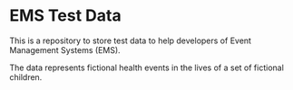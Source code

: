 # EMS Test Data
This is a repository to store test data to help developers of Event Management Systems (EMS).

The data represents fictional health events in the lives of a set of fictional children.
